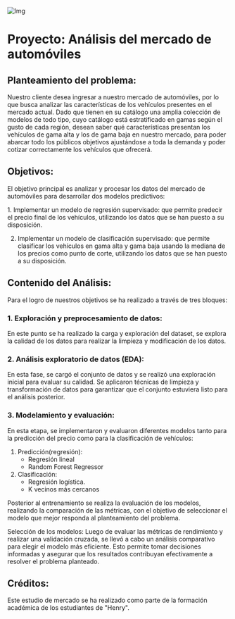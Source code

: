 ![Img](Img_cars.png)

# Proyecto: Análisis del mercado de automóviles

## Planteamiento del problema:

Nuestro cliente desea ingresar a nuestro mercado de automóviles, por lo que busca analizar las características de los vehículos presentes en el mercado actual. Dado que tienen en su catálogo una amplia colección de modelos de todo tipo, cuyo catálogo está estratificado en gamas según el gusto de cada región, desean saber qué características presentan los vehículos de gama alta y los de gama baja en nuestro mercado, para poder abarcar todo los públicos objetivos ajustándose a toda la demanda y poder cotizar correctamente los vehículos que ofrecerá. 

## Objetivos:
El objetivo principal es analizar y procesar los datos del mercado de automóviles para desarrollar dos modelos predictivos:

​1. Implementar un modelo de regresión supervisado: que permite predecir el precio final de los vehículos, utilizando los datos que se han puesto a su disposición.

2. Implementar un modelo de clasificación supervisado: que permite clasificar los vehículos en gama alta y gama baja usando la mediana de los precios como punto de corte, utilizando los datos que se han puesto a su disposición.

## Contenido del Análisis:
Para el logro de nuestros objetivos se ha realizado a través de tres bloques:
### 1. Exploración y preprocesamiento de datos:
En este punto se ha realizado la carga y exploración del dataset, se explora la calidad de los datos para realizar la limpieza y modificación de los datos.

### 2. Análisis exploratorio de datos (EDA):
En esta fase, se cargó el conjunto de datos y se realizó una exploración inicial para evaluar su calidad. Se aplicaron técnicas de limpieza y transformación de datos para garantizar que el conjunto estuviera listo para el análisis posterior.

### 3. Modelamiento y evaluación:
En esta etapa, se implementaron y evaluaron diferentes modelos tanto para la predicción del precio como para la clasificación de vehículos:

1. Predicción(regresión):
    - Regresión lineal
    - Random Forest Regressor
2. Clasificación:
    - Regresión logística.
    - K vecinos más cercanos 
    
Posterior al entrenamiento se realiza la evaluación de los modelos, realizando la comparación de las métricas, con el objetivo de seleccionar el modelo que mejor responda al planteamiento del problema.

Selección de los modelos:
Luego de evaluar las métricas de rendimiento y realizar una validación cruzada, se llevó a cabo un análisis comparativo para elegir el modelo más eficiente. Esto permite tomar decisiones informadas y asegurar que los resultados contribuyan efectivamente a resolver el problema planteado.

## Créditos:
Este estudio de mercado se ha realizado como parte de la formación académica de los estudiantes de "Henry".
